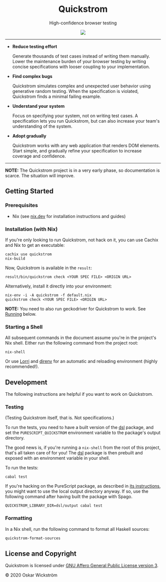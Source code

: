 <div align=center>
<h1>Quickstrom</h1>
<p>High-confidence browser testing</p>
<p>
  <img src="https://github.com/quickstrom/quickstrom/workflows/Test/badge.svg?branch=main" />
</p>
</div>

<hr>

- **Reduce testing effort**

  Generate thousands of test cases instead of writing them manually. Lower
  the maintenance burden of your browser testing by writing concise
  specifications with looser coupling to your implementation.

- **Find complex bugs**

  Quickstrom simulates complex and unexpected user behavior using generative
  random testing. When the specification is violated, Quickstrom finds a
  minimal failing example.

- **Understand your system**

  Focus on specifying your system, not on writing test cases. A specification
  lets you run Quickstrom, but can also increase your team's understanding of
  the system.

- **Adopt gradually**

  Quickstrom works with any web application that renders DOM elements. Start
  simple, and gradually refine your specification to increase coverage and
  confidence.

<hr>

**NOTE:** The Quickstrom project is in a very early phase, so documentation is
scarce. The situation will improve.

## Getting Started

### Prerequisites

- Nix (see [nix.dev](https://nix.dev/) for installation instructions and guides)

### Installation (with Nix)

If you're only looking to run Quickstrom, not hack on it, you can use Cachix
and Nix to get an executable:

```
cachix use quickstrom
nix-build
```

Now, Quickstrom is available in the `result`:

```
result/bin/quickstrom check <YOUR SPEC FILE> <ORIGIN URL>
```

Alternatively, install it directly into your environment:

```
nix-env -i -A quickstrom -f default.nix
quickstrom check <YOUR SPEC FILE> <ORIGIN URL>
```

**NOTE:** You need to also run geckodriver for Quickstrom to work. See [Running](#running) below.

### Starting a Shell

All subsequent commands in the document assume you're in the project's Nix
shell. Either run the following command from the project root:

```
nix-shell
```

Or use [Lorri](https://github.com/target/lorri) and
[direnv](https://direnv.net/) for an automatic and reloading environment
(highly recommended!).

## Development

The following instructions are helpful if you want to work on Quickstrom.

### Testing

(Testing Quickstrom itself, that is. Not specifications.)

To run the tests, you need to have a built version of the
[dsl](dsl) package, and set the
`PURESCRIPT_QUICKSTROM` environment variable to the package's output
directory.

The good news is, if you're running a `nix-shell` from the root of
this project, that's all taken care of for you! The
[dsl](dsl) package is then prebuilt and
exposed with an environment variable in your shell.

To run the tests:

```
cabal test
```

If you're hacking on the PureScript package, as described in [its
instructions](dsl/README.md), you might want to use the local
output directory anyway. If so, use the following command after having built
the package with Spago.

```
QUICKSTROM_LIBRARY_DIR=dsl/output cabal test
```

### Formatting

In a Nix shell, run the following command to format all Haskell sources:

```bash
quickstrom-format-sources
```

## License and Copyright

Quickstrom is licensed under [GNU Affero General Public License version 3](https://www.gnu.org/licenses/agpl-3.0.html).

&copy; 2020 Oskar Wickström

